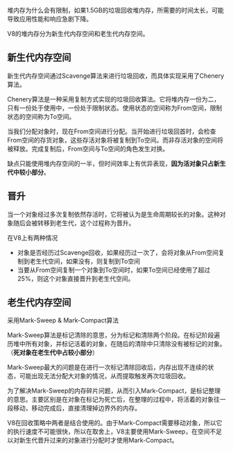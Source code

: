 堆内存为什么会有限制，如果1.5GB的垃圾回收堆内存，所需要的时间太长，可能导致应用性能和响应急剧下降。

V8的堆内存分为新生代内存空间和老生代内存空间。

## 新生代内存空间

新生代内存空间通过Scavenge算法来进行垃圾回收，而具体实现采用了Chenery算法。

Chenery算法是一种采用复制方式实现的垃圾回收算法。它将堆内存一份为二，只有一份处于使用中，一份处于限制状态。使用状态的空间称为From空间，限制状态的空间称为To空间。

当我们分配对象时，现在From空间进行分配。当开始进行垃圾回首时，会检查From空间的存货对象，这些存活对象将被复制到To空间。而非存活对象的空间将被释放。完成复制后，From空间与To空间的角色发生对换。

缺点只能使用堆内存空间的一半，但时间效率上有优异表现，**因为活对象只占新生代中较小部分**。

## 晋升

当一个对象经过多次复制依然存活时，它将被认为是生命周期较长的对象。这种对象随后会被转移到老生代，这个过程称为晋升。

在V8上有两种情况

* 对象是否经历过Scavenge回收，如果经历过一次了，会将对象从From空间复制到老生代空间，如果没有，则复制到To空间
* 当要从From空间复制一个对象到To空间时，如果To空间已经使用了超过25%，则这个对象直接晋升到老生代空间。

## 老生代内存空间

采用Mark-Sweep & Mark-Compact算法

Mark-Sweep算法是标记清除的意思，分为标记和清除两个阶段。在标记阶段遍历堆中所有对象，并标记活着的对象，在随后的清除中只清除没有被标记的对象。（**死对象在老生代中占较小部分**）

Mark-Sweep最大的问题是在进行一次标记清除回收后，内存出现不连续的状态，可能出现无法分配大对象的情况，从而提取触发再次垃圾回收。

为了解决Mark-Sweep的内存碎片问题，从而引入Mark-Compact，是标记整理的意思。主要区别是在对象在标记为死亡后，在整理的过程中，将活着的对象往一段移动，移动完成后，直接清理掉边界外的内存。

V8在回收策略中两者是结合使用的。由于Mark-Compact需要移动对象，所以它的执行速度不可能很快，所以在取舍上，V8主要使用Mark-Sweep，在空间不足以对新生代晋升过来的对象进行分配时才使用Mark-Compact。

